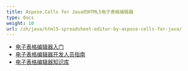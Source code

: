 ```yaml
---
title: Aspose.Cells for Java的HTML5电子表格编辑器
type: docs
weight: 10
url: /zh/java/html5-spreadsheet-editor-by-aspose-cells-for-java/
---
```


- [电子表格编辑器入门](/cells/zh/java/spreadsheet-editor-getting-started/)
- [电子表格编辑器开发人员指南](/cells/zh/java/spreadsheet-editor-developer-guide/)
- [电子表格编辑器知识库](/cells/zh/java/spreadsheet-editor-knowledge-base/)
